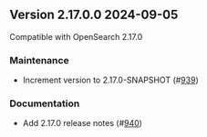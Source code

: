 ## Version 2.17.0.0 2024-09-05

Compatible with OpenSearch 2.17.0

### Maintenance
* Increment version to 2.17.0-SNAPSHOT (#[939](https://github.com/opensearch-project/notifications/pull/939))

### Documentation
* Add 2.17.0 release notes (#[940](https://github.com/opensearch-project/notifications/pull/940))
